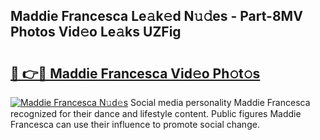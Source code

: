 ## Maddie Francesca Le𝚊k𝚎d N𝚞𝚍es - Part-8MV Photos Vid𝚎o Le𝚊ks UZFig

# <h2><a href="http://fbbpqi7.evod.top/?m=Maddie+Francesca">🔗 👉🔴 Maddie Francesca Vid𝚎o Ph𝚘t𝚘s</a></h2>

[![Maddie Francesca N𝚞d𝚎s](https://i.imgur.com/8V9OHl7.gif)](http://fbbpqi7.evod.top/?m=Maddie+Francesca)
Social media personality Maddie Francesca recognized for their dance and lifestyle content. Public figures Maddie Francesca can use their influence to promote social change. 

